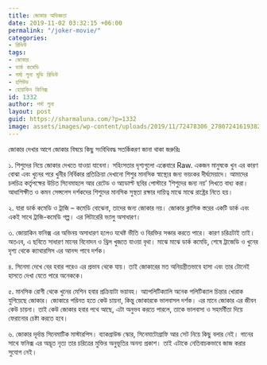 ```yaml
---
title: জোকার অভিজ্ঞতা
date: 2019-11-02 03:32:15 +06:00
permalink: "/joker-movie/"
categories:
- রিভিউ
tags:
- জোকার
- ডার্ক কমেডি
- শর্মা লুনা মুভি রিভিউ
- হলিউড
- হোয়াকিন ফিনিক্স
id: 1332
author: শর্মা লুনা
layout: post
guid: https://sharmaluna.com/?p=1332
image: assets/images/wp-content/uploads/2019/11/72478306_2780724161938232_5962686342369378304_n.jpg
---
```


জোকার দেখার আগে জোকার বিষয়ে কিছু সংবিধিবদ্ধ সতর্কিকরণ জানা থাকা জরুরিঃ

১. শিশুদের নিয়ে জোকার দেখতে যাওয়া যাবেনা। সহিংসতার দৃশ্যগুলো এক্কেবারে Raw. একজন মানুষকে খুন এর কারণ বোঝা এবং খুনের পরে খুনীর নির্বিকার প্রতিক্রিয়া দেখানো শিশুর মানসিক স্বাস্থ্যের জন্য ভয়ংকর দীর্ঘমেয়াদে। আমাদের চলচিত্র কর্তৃপক্ষের উচিত সিনেমাহলে আর রেটেড ও আ্যডাল্ট ছবির পোস্টারে ‘শিশুদের জন্য নয়’ লিখতে বাধ্য করা। আধাশিক্ষীত ও কমন সেন্সলেস দর্শকদের শিশুদের মানসিক সুস্থতা রক্ষার দায়িত্ব মাঝ<span class="text_exposed_show">ে মাঝে রাষ্ট্রের নিতে হয়।</span>

<div class="text_exposed_show">২. যারা ডার্ক কমেডি ও ট্রাজি – কমেডি বোঝেনা, তাদের জন্য জোকার নয়। জোকার ক্লাসিক স্তরের একটি ডার্ক এবং একই সাথে ট্রাজি-কমেডি গল্প। এর লিটারেরি ভ্যালু অসাধারণ।

৩. জোয়াকিন ফনিক্স এর অভিনয় অসাধারণ হলেও যথেষ্ট ভীতি ও বিরক্তির সঞ্চার করতে পারে। কারণ চরিত্রটাই তাই। অতএব, এ ছবিতে সাধারণ মানের বিনোদন ও থ্রিল খুজতে যাওয়া বৃথা। মাঝে মাঝে ডার্ক কমেডি, শেষে ট্রাজেডি ও খুনের দৃশ্য থেকে ক্যাথারসিস এর আনন্দ পাবে দর্শক।

৪. সিনেমা দেখে বের হবার পরেও এর প্রভাব থেকে যায়। তাই জোকারের মত অনিয়ন্ত্রীতভাবে হাসা এবং তার টোনেই হাসতে দেখা যেতে পারে অনেককে।

৫. মানসিক রোগী থেকে খুনের মেশিন হবার প্রক্রিয়াটা ভয়াবহ। আ্যপলিটিক্যালি অনেক পলিটিক্যাল চিন্তার খোরাক যুগিয়েছে জোকার। জোকারে পরিনত হতে কেউ চায়না, কিন্তু জোকারকে ভালবাসল দর্শক। এর মানে জোকার এর জীবন কেউ চায়না। তাই কেউ জোকার হবার পথে আছে, এটা অনুভব করতে পারলে, তাকে ভালবাসা ও সহমর্মীতা দিয়ে ফেরানোর চেষ্টা করতে হবে।

৬. জোকার দূর্দান্ত সিনেমাটিক মাস্টারপিস। ব্যাকগ্রাউন্ড স্কোর, সিনেমাটোগ্রাফি আর সেট নিয়ে কিছু বলার নেই। গানের সাথে ফনিক্স এর অদ্ভূত নৃত্য তার চরিত্রের মুক্তির অনুভূতির অনন্য প্রকাশ। তাই এটাকে নেতিবাচকভাবে জাজ করার সুযোগ নেই।

</div>

